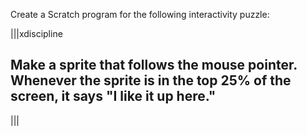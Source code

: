 Create a Scratch program for the following interactivity puzzle:

|||xdiscipline
## Make a sprite that follows the mouse pointer. Whenever the sprite is in the top 25% of the screen, it says "I like it up here."
|||